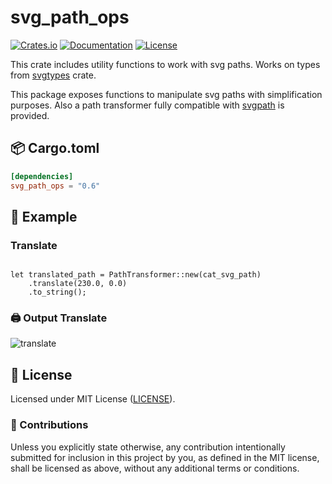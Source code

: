 # svg_path_ops

[![Crates.io](https://img.shields.io/crates/v/svg_path_ops.svg)](https://crates.io/crates/svg_path_ops)
[![Documentation](https://docs.rs/svg_path_ops/badge.svg)](https://docs.rs/svg_path_ops)
[![License](https://img.shields.io/github/license/orhanbalci/rough-rs.svg)](https://github.com/orhanbalci/rough-rs/blob/main/svg_path_ops/LICENSE)

<!-- cargo-sync-readme start -->


This crate includes utility functions to work with svg paths. Works on types from [svgtypes](https://github.com/RazrFalcon/svgtypes)
crate.

This package exposes functions to manipulate svg paths with simplification purposes. Also a path transformer fully compatible with
[svgpath](https://github.com/fontello/svgpath) is provided.


## 📦 Cargo.toml

```toml
[dependencies]
svg_path_ops = "0.6"
```

## 🔧 Example

### Translate

``` ignore

let translated_path = PathTransformer::new(cat_svg_path)
    .translate(230.0, 0.0)
    .to_string();
```

### 🖨️ Output Translate
![translate](https://raw.githubusercontent.com/orhanbalci/rough-rs/main/svg_path_ops/assets/translated_cat.png)

<!-- cargo-sync-readme end -->

## 📝 License

Licensed under MIT License ([LICENSE](LICENSE)).

### 🚧 Contributions

Unless you explicitly state otherwise, any contribution intentionally submitted for inclusion in this project by you, as defined in the MIT license, shall be licensed as above, without any additional terms or conditions.
